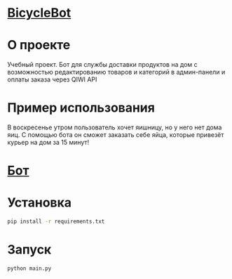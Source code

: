 # [BicycleBot](https://github.com/petrsed/BicycleBot)
# О проекте
Учебный проект. Бот для службы доставки продуктов на дом с возможностью редактированию товаров и категорий в админ-панели и оплаты заказа через QIWI API
# Пример использования
В воскресенье утром пользователь хочет яишницу, но у него нет дома яиц. С помощью бота он сможет заказать себе яйца, которые привезёт курьер на дом за 15 минут!
# [Бот](https://t.me/BicycleFoodBot)

# Установка
```bash
pip install -r requirements.txt
```

# Запуск
```bash
python main.py
```
